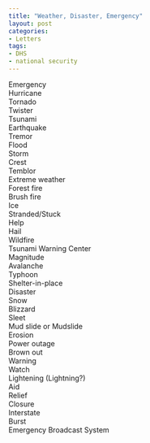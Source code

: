```yaml
---
title: "Weather, Disaster, Emergency"
layout: post
categories:
- Letters
tags:
- DHS
- national security
---
```


Emergency  
Hurricane  
Tornado  
Twister  
Tsunami  
Earthquake  
Tremor  
Flood  
Storm  
Crest  
Temblor  
Extreme weather  
Forest fire  
Brush fire  
Ice  
Stranded/Stuck  
Help  
Hail  
Wildfire  
Tsunami Warning Center  
Magnitude  
Avalanche  
Typhoon  
Shelter-in-place  
Disaster  
Snow  
Blizzard  
Sleet  
Mud slide or Mudslide  
Erosion  
Power outage  
Brown out  
Warning  
Watch  
Lightening (Lightning?)  
Aid  
Relief  
Closure  
Interstate  
Burst  
Emergency Broadcast System